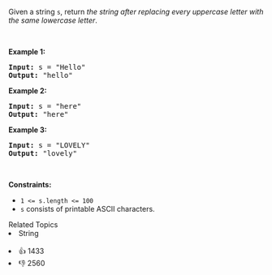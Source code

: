 <p>Given a string <code>s</code>, return <em>the string after replacing every uppercase letter with the same lowercase letter</em>.</p>

<p>&nbsp;</p> 
<p><strong class="example">Example 1:</strong></p>

<pre>
<strong>Input:</strong> s = "Hello"
<strong>Output:</strong> "hello"
</pre>

<p><strong class="example">Example 2:</strong></p>

<pre>
<strong>Input:</strong> s = "here"
<strong>Output:</strong> "here"
</pre>

<p><strong class="example">Example 3:</strong></p>

<pre>
<strong>Input:</strong> s = "LOVELY"
<strong>Output:</strong> "lovely"
</pre>

<p>&nbsp;</p> 
<p><strong>Constraints:</strong></p>

<ul> 
 <li><code>1 &lt;= s.length &lt;= 100</code></li> 
 <li><code>s</code> consists of printable ASCII characters.</li> 
</ul>

<div><div>Related Topics</div><div><li>String</li></div></div><br><div><li>👍 1433</li><li>👎 2560</li></div>
